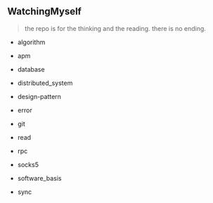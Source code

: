 ## WatchingMyself

> the repo is for the thinking and the reading.
> there is no ending.

- algorithm

- apm

- database

- distributed_system

- design-pattern

- error

- git

- read

- rpc

- socks5

- software_basis

- sync